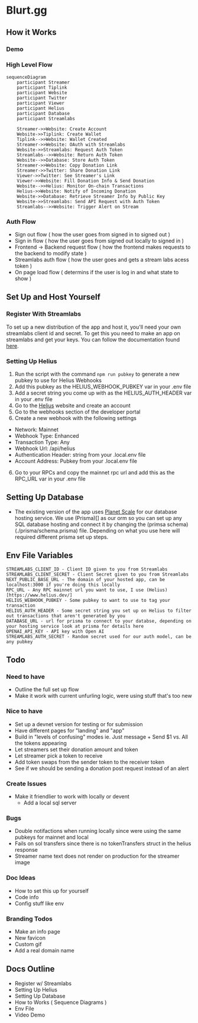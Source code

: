 # Blurt.gg

## How it Works

### Demo

### High Level Flow

```mermaid
sequenceDiagram
    participant Streamer
    participant Tiplink
    participant Website
    participant Twitter
    participant Viewer
    participant Helius
    participant Database
    participant Streamlabs

    Streamer->>Website: Create Account
    Website->>Tiplink: Create Wallet
    Tiplink-->>Website: Wallet Created
    Streamer->>Website: OAuth with Streamlabs
    Website->>Streamlabs: Request Auth Token
    Streamlabs-->>Website: Return Auth Token
    Website-->>Database: Store Auth Token
    Streamer->>Website: Copy Donation Link
    Streamer->>Twitter: Share Donation Link
    Viewer->>Twitter: See Streamer's Link
    Viewer->>Website: Fill Donation Info & Send Donation
    Website-->>Helius: Monitor On-chain Transactions
    Helius->>Website: Notify of Incoming Donation
    Website->>Database: Retrieve Streamer Info by Public Key
    Website->>Streamlabs: Send API Request with Auth Token
    Streamlabs-->>Website: Trigger Alert on Stream
```

### Auth Flow

- Sign out flow ( how the user goes from signed in to signed out )
- Sign in flow ( how the user goes from signed out locally to signed in )
- Frontend -> Backend request flow ( how the frontend makes requests to the backend to modify state )
- Streamlabs auth flow ( how the user goes and gets a stream labs acess token )
- On page load flow ( determins if the user is log in and what state to show )

## Set Up and Host Yourself

### Register With Streamlabs

To set up a new distribution of the app and host it, you'll need your own streamlabs client id and secret. To get this you need to make an app on streamlabs and get your keys. You can follow the documentation found [here](https://dev.streamlabs.com/docs/getting-started).


### Setting Up Helius

1. Run the script with the command `npm run pubkey` to generate a new pubkey to use for Helius Webhooks
2. Add this pubkey as the HELIUS_WEBHOOK_PUBKEY var in your .env file
3. Add a secret string you come up with as the HELIUS_AUTH_HEADER var in your .env file
3. Go to the [Helius](https://www.helius.dev/) website and create an account
4. Go to the webhooks section of the developer portal
5. Create a new webhook with the following settings
- Network: Mainnet
- Webhook Type: Enhanced
- Transaction Type: Any
- Webhook Url: <url from ngrok>/api/helius
- Authentication Header: string from your .local.env file
- Account Address: Pubkey from your .local.env file
6. Go to your RPCs and copy the mainnet rpc url and add this as the RPC_URL var in your .env file

## Setting Up Database
- The existing version of the app uses [Planet Scale](https://planetscale.com/) for our database hosting service. We use (Prisma)[] as our orm so you can set up any SQL database hosting and connect it by changing the (primsa schema)(./prisma/schema.prisma) file. Depending on what you use here will required different prisma set up steps.

## Env File Variables

```
STREAMLABS_CLIENT_ID - Client ID given to you from Streamlabs
STREAMLABS_CLIENT_SECRET - Client Secret given to you from Streamlabs
NEXT_PUBLIC_BASE_URL - The domain of your hosted app, can be localhost:3000 if you're doing this locally
RPC_URL - Any RPC mainnet url you want to use, I use (Helius)[https://www.helius.dev/]
HELIUS_WEBHOOK_PUBKEY - Some pubkey to want to use to tag your transaction
HELIUS_AUTH_HEADER - Some secret string you set up on Helius to filter out transactions that aren't generated by you
DATABASE_URL - url for prisma to connect to your databse, depending on your hosting service look at prisma for details here
OPENAI_API_KEY - API key with Open AI
STREAMLABS_AUTH_SECRET - Random secret used for our auth model, can be any pubkey
```

## Todo

### Need to have
- Outline the full set up flow
- Make it work with current unfurling logic, were using stuff that's too new

### Nice to have
- Set up a devnet version for testing or for submission
- Have different pages for "landing" and "app"
- Build in "levels of confusing" modes ie. Just message + Send $1 vs.  All the tokens appearing
- Let streamers set their donation amount and token
- Let streamer pick a token to receive
- Add token swaps from the sender token to the receiver token
- See if we should be sending a donation post request instead of an alert

### Create Issues
- Make it friendlier to work with locally or devent
  - Add a local sql server

### Bugs
- Double notifactions when running locally since were using the same pubkeys for mainnet and local
- Fails on sol transfers since there is no tokenTransfers struct in the helius response
- Streamer name text does not render on production for the streamer image

### Doc Ideas
- How to set this up for yourself
- Code info
- Config stuff like env

### Branding Todos
- Make an info page
- New favicon
- Custom gif
- Add a real domain name

## Docs Outline
- Register w/ Streamlabs
- Setting Up Helius
- Setting Up Database
- How to Works ( Sequence Diagrams )
- Env File
- Video Demo
